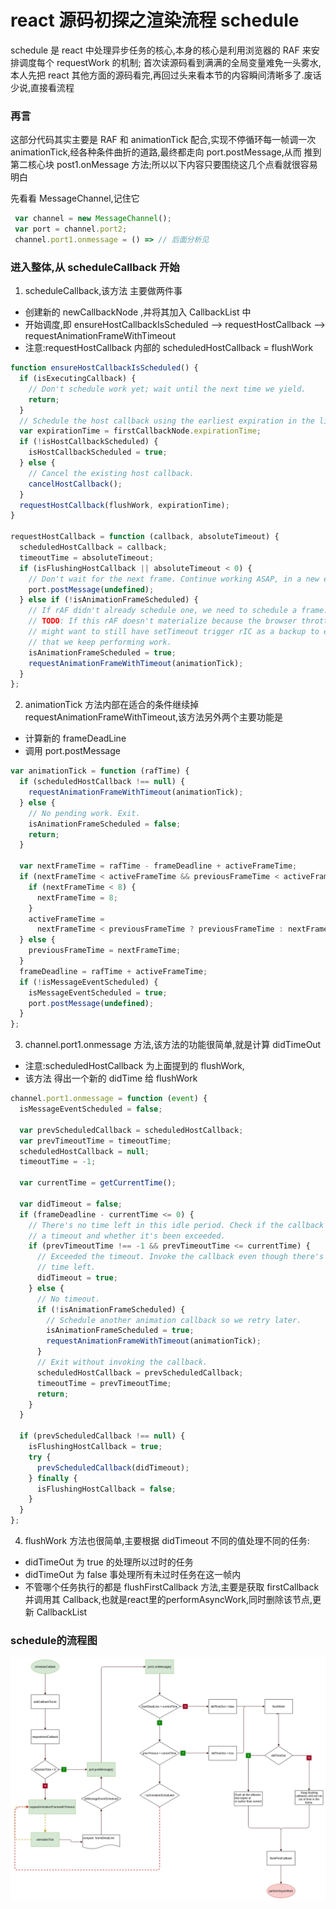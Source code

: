 # react 源码初探之渲染流程 schedule

schedule 是 react 中处理异步任务的核心,本身的核心是利用浏览器的 RAF 来安排调度每个 requestWork 的机制;
首次读源码看到满满的全局变量难免一头雾水,本人先把 react 其他方面的源码看完,再回过头来看本节的内容瞬间清晰多了.废话少说,直接看流程

### 再言

这部分代码其实主要是 RAF 和 animationTick 配合,实现不停循环每一帧调一次 animationTick,经各种条件曲折的道路,最终都走向 port.postMessage,从而 推到第二核心块 post1.onMessage 方法;所以以下内容只要围绕这几个点看就很容易明白

先看看 MessageChannel,记住它

```js
 var channel = new MessageChannel();
 var port = channel.port2;
 channel.port1.onmessage = () => // 后面分析见
```

### 进入整体,从 scheduleCallback 开始

1. scheduleCallback,该方法 主要做两件事

- 创建新的 newCallbackNode ,并将其加入 CallbackList 中
- 开始调度,即 ensureHostCallbackIsScheduled --> requestHostCallback --> requestAnimationFrameWithTimeout
- 注意:requestHostCallback 内部的 scheduledHostCallback = flushWork

```js
function ensureHostCallbackIsScheduled() {
  if (isExecutingCallback) {
    // Don't schedule work yet; wait until the next time we yield.
    return;
  }
  // Schedule the host callback using the earliest expiration in the list.
  var expirationTime = firstCallbackNode.expirationTime;
  if (!isHostCallbackScheduled) {
    isHostCallbackScheduled = true;
  } else {
    // Cancel the existing host callback.
    cancelHostCallback();
  }
  requestHostCallback(flushWork, expirationTime);
}

requestHostCallback = function (callback, absoluteTimeout) {
  scheduledHostCallback = callback;
  timeoutTime = absoluteTimeout;
  if (isFlushingHostCallback || absoluteTimeout < 0) {
    // Don't wait for the next frame. Continue working ASAP, in a new event.
    port.postMessage(undefined);
  } else if (!isAnimationFrameScheduled) {
    // If rAF didn't already schedule one, we need to schedule a frame.
    // TODO: If this rAF doesn't materialize because the browser throttles, we
    // might want to still have setTimeout trigger rIC as a backup to ensure
    // that we keep performing work.
    isAnimationFrameScheduled = true;
    requestAnimationFrameWithTimeout(animationTick);
  }
};
```

2. animationTick 方法内部在适合的条件继续掉 requestAnimationFrameWithTimeout,该方法另外两个主要功能是

- 计算新的 frameDeadLine
- 调用 port.postMessage

```js
var animationTick = function (rafTime) {
  if (scheduledHostCallback !== null) {
    requestAnimationFrameWithTimeout(animationTick);
  } else {
    // No pending work. Exit.
    isAnimationFrameScheduled = false;
    return;
  }

  var nextFrameTime = rafTime - frameDeadline + activeFrameTime;
  if (nextFrameTime < activeFrameTime && previousFrameTime < activeFrameTime) {
    if (nextFrameTime < 8) {
      nextFrameTime = 8;
    }
    activeFrameTime =
      nextFrameTime < previousFrameTime ? previousFrameTime : nextFrameTime;
  } else {
    previousFrameTime = nextFrameTime;
  }
  frameDeadline = rafTime + activeFrameTime;
  if (!isMessageEventScheduled) {
    isMessageEventScheduled = true;
    port.postMessage(undefined);
  }
};
```

3. channel.port1.onmessage 方法,该方法的功能很简单,就是计算 didTimeOut

- 注意:scheduledHostCallback 为上面提到的 flushWork,
- 该方法 得出一个新的 didTime 给 flushWork

```js
channel.port1.onmessage = function (event) {
  isMessageEventScheduled = false;

  var prevScheduledCallback = scheduledHostCallback;
  var prevTimeoutTime = timeoutTime;
  scheduledHostCallback = null;
  timeoutTime = -1;

  var currentTime = getCurrentTime();

  var didTimeout = false;
  if (frameDeadline - currentTime <= 0) {
    // There's no time left in this idle period. Check if the callback has
    // a timeout and whether it's been exceeded.
    if (prevTimeoutTime !== -1 && prevTimeoutTime <= currentTime) {
      // Exceeded the timeout. Invoke the callback even though there's no
      // time left.
      didTimeout = true;
    } else {
      // No timeout.
      if (!isAnimationFrameScheduled) {
        // Schedule another animation callback so we retry later.
        isAnimationFrameScheduled = true;
        requestAnimationFrameWithTimeout(animationTick);
      }
      // Exit without invoking the callback.
      scheduledHostCallback = prevScheduledCallback;
      timeoutTime = prevTimeoutTime;
      return;
    }
  }

  if (prevScheduledCallback !== null) {
    isFlushingHostCallback = true;
    try {
      prevScheduledCallback(didTimeout);
    } finally {
      isFlushingHostCallback = false;
    }
  }
};
```

4. flushWork 方法也很简单,主要根据 didTimeout 不同的值处理不同的任务:

- didTimeOut 为 true 的处理所以过时的任务
- didTimeOut 为 false 事处理所有未过时任务在这一帧内
- 不管哪个任务执行的都是 flushFirstCallback 方法,主要是获取 firstCallback 并调用其 Callback,也就是react里的performAsyncWork,同时删除该节点,更新 CallbackList

### schedule的流程图
![schedule flow](./images/f-scheduler.png)
